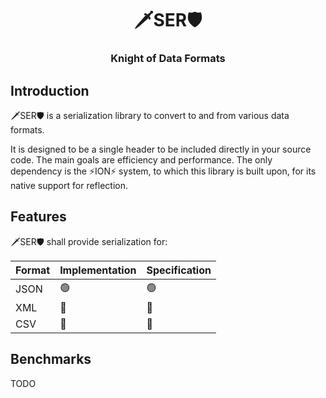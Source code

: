<div align="center">
  <h1>🗡️SER🛡️</h1>
  <h3>Knight of Data Formats</h3>
</div>

## Introduction

🗡️SER🛡️ is a serialization library to convert to and from various data formats.

It is designed to be a single header to be included directly in your source code. The
main goals are efficiency and performance. The only dependency is the ⚡️ION⚡️ system,
to which this library is built upon, for its native support for reflection.

## Features

🗡️SER🛡️ shall provide serialization for:

| Format | Implementation | Specification |
|--------|----------------|---------------|
| JSON   |       🟢       |       🟢      |
| XML    |       🔴       |       🔴      |
| CSV    |       🔴       |       🔴      |

## Benchmarks

TODO
